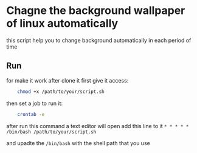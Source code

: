 # Chagne the background wallpaper of linux automatically

this script help you to change background automatically in each period of time

## Run

for make it work after clone it first give it access:

```bash
	chmod +x /path/to/your/script.sh
```

then set a job to run it:

```bash
	crontab -e
```

after run this command a text editor will open add this line to it  `* * * * * /bin/bash /path/to/your/script.sh`

and upadte the `/bin/bash` with the shell path that you use

